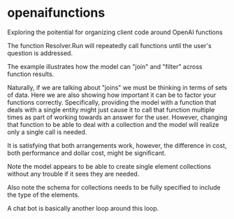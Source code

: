 # openaifunctions
Exploring the poitential for organizing client code around OpenAI functions 

The function Resolver.Run will repeatedly call functions until the user's question is addressed.

The example illustrates how the model can "join" and "filter" across function results.

Naturally, if we are talking about "joins" we must be thinking in terms of sets of data. Here we are also showing how important it can be to factor your functions correctly. Specifically, providing the model with a function that deals with a single
entity might just cause it to call that function multiple times as part of working towards an answer for the user. However, changing that function to be able to deal with a collection and the model will realize only a single call is needed.

It is satisfying that both arrangements work, however, the difference in cost, both performance and dollar cost, might be significant.

Note the model appears to be able to create single element collections without any trouble if it sees they are needed.

Also note the schema for collections needs to be fully specified to include the type of the elements.

A chat bot is basically another loop around this loop.